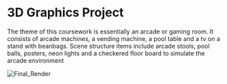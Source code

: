 # 3D Graphics Project 
The theme of this coursework is essentially an arcade or gaming room. 
It consists of arcade machines, a vending machine, a pool table and a tv on a stand with beanbags.
Scene structure items include arcade stools, pool balls, posters, neon lights and a checkered floor board to simulate the arcade environment

![Final_Render](https://github.com/user-attachments/assets/6ba6c6fc-d089-4bcd-8bec-214d6b03f3f8)
